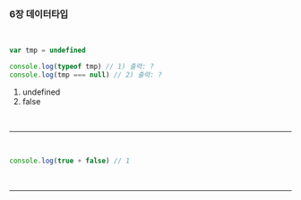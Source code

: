 ### 6장 데이터타입

<br>

```js
var tmp = undefined

console.log(typeof tmp) // 1) 출력: ?
console.log(tmp === null) // 2) 출력: ?
```

1. undefined
2. false

<br>

---

<br>

```js
console.log(true + false) // 1
```

<br>

---
